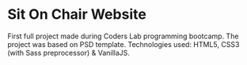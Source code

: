 # Sit On Chair Website

First full project made during Coders Lab programming bootcamp. 
The project was based on PSD template. Technologies used: HTML5, CSS3 (with Sass preprocessor) & VanillaJS.
